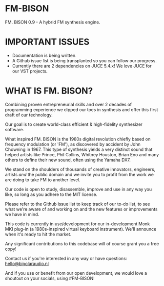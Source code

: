 # FM-BISON

FM. BISON 0.9 - A hybrid FM synthesis engine.

# IMPORTANT ISSUES 

- Documentation is being written.
- A Github issue list is being transplanted so you can follow our progress.
- Currently there are 2 dependencies on JUCE 5.4.x! We love JUCE for our VST projects.

# WHAT IS FM. BISON?

Combining proven entrepreneurial skills and over 2 decades of programming experience
we dipped our toes in synthesis and offer this first draft of our technology.

Our goal is to create world-class efficient & high-fidelity synthesizer software.

What inspired FM. BISON is the 1980s digital revolution chiefly based on frequency modulation (or 'FM'),
as discovered by accident by John Chowning in 1967. This type of synthesis yields a very distinct
sound that helped artists like Prince, Phil Collins, Whitney Houston, Brian Eno and many others
to define their new sound, often using the Yamaha DX7.

We stand on the shoulders of thousands of creative innovators, engineers, artists *and* the public
domain and we invite you to profit from the work we are doing to take FM to another level.

Our code is open to study, disassemble, improve and use in any way you like, so long as you adhere
to the MIT license.

Please refer to the Github issue list to keep track of our to-do list, to see what we're aware of and working 
on and the new features or improvements we have in mind.

This code is currently in use/development for our in-development Monk MKI plug-in (a 1980s-inspired virtual keyboard instrument). We'll announce when it's ready to hit the market.

Any significant contributions to this codebase will of course grant you a free copy!

Contact us if you're interested in any way or have questions: hello@bipolaraudio.nl

And if you use or benefit from our open development, we would love a shoutout on your socials, using #FM-BISON!
